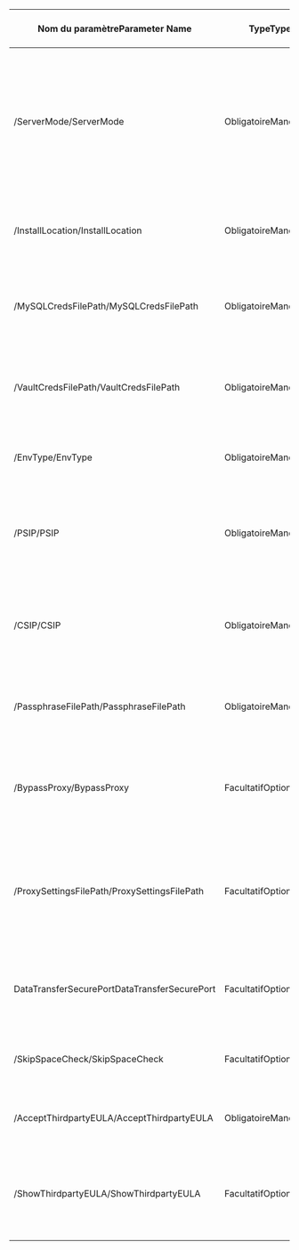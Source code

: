 |<span data-ttu-id="c724e-101">Nom du paramètre</span><span class="sxs-lookup"><span data-stu-id="c724e-101">Parameter Name</span></span>| <span data-ttu-id="c724e-102">Type</span><span class="sxs-lookup"><span data-stu-id="c724e-102">Type</span></span> | <span data-ttu-id="c724e-103">Description</span><span class="sxs-lookup"><span data-stu-id="c724e-103">Description</span></span>| <span data-ttu-id="c724e-104">Valeurs possibles</span><span class="sxs-lookup"><span data-stu-id="c724e-104">Possible Values</span></span>|
|-|-|-|-|
| <span data-ttu-id="c724e-105">/ServerMode</span><span class="sxs-lookup"><span data-stu-id="c724e-105">/ServerMode</span></span>|<span data-ttu-id="c724e-106">Obligatoire</span><span class="sxs-lookup"><span data-stu-id="c724e-106">Mandatory</span></span>|<span data-ttu-id="c724e-107">Spécifie si les deux serveurs de configuration et les processus hello doivent être installés ou le serveur de processus hello uniquement</span><span class="sxs-lookup"><span data-stu-id="c724e-107">Specifies whether both hello configuration and process servers should be installed, or hello process server only</span></span>|<span data-ttu-id="c724e-108">CS</span><span class="sxs-lookup"><span data-stu-id="c724e-108">CS</span></span><br><span data-ttu-id="c724e-109">PS</span><span class="sxs-lookup"><span data-stu-id="c724e-109">PS</span></span>|
|<span data-ttu-id="c724e-110">/InstallLocation</span><span class="sxs-lookup"><span data-stu-id="c724e-110">/InstallLocation</span></span>|<span data-ttu-id="c724e-111">Obligatoire</span><span class="sxs-lookup"><span data-stu-id="c724e-111">Mandatory</span></span>|<span data-ttu-id="c724e-112">dossier Hello dans le hello composants sont installés</span><span class="sxs-lookup"><span data-stu-id="c724e-112">hello folder in which hello components are installed</span></span>| <span data-ttu-id="c724e-113">N’importe quel dossier sur l’ordinateur de hello</span><span class="sxs-lookup"><span data-stu-id="c724e-113">Any folder on hello computer</span></span>|
|<span data-ttu-id="c724e-114">/MySQLCredsFilePath</span><span class="sxs-lookup"><span data-stu-id="c724e-114">/MySQLCredsFilePath</span></span>|<span data-ttu-id="c724e-115">Obligatoire</span><span class="sxs-lookup"><span data-stu-id="c724e-115">Mandatory</span></span>|<span data-ttu-id="c724e-116">chemin d’accès du fichier Hello dans le hello MySQL server sont stockées</span><span class="sxs-lookup"><span data-stu-id="c724e-116">hello file path in which hello MySQL server credentials are stored</span></span>|<span data-ttu-id="c724e-117">fichier de Hello doit être au format hello spécifié ci-dessous</span><span class="sxs-lookup"><span data-stu-id="c724e-117">hello file should be hello format specified below</span></span>|
|<span data-ttu-id="c724e-118">/VaultCredsFilePath</span><span class="sxs-lookup"><span data-stu-id="c724e-118">/VaultCredsFilePath</span></span>|<span data-ttu-id="c724e-119">Obligatoire</span><span class="sxs-lookup"><span data-stu-id="c724e-119">Mandatory</span></span>|<span data-ttu-id="c724e-120">chemin d’accès de Hello du fichier d’informations d’identification de coffre hello</span><span class="sxs-lookup"><span data-stu-id="c724e-120">hello path of hello vault credentials file</span></span>|<span data-ttu-id="c724e-121">Chemin d’accès valide du fichier</span><span class="sxs-lookup"><span data-stu-id="c724e-121">Valid file path</span></span>|
|<span data-ttu-id="c724e-122">/EnvType</span><span class="sxs-lookup"><span data-stu-id="c724e-122">/EnvType</span></span>|<span data-ttu-id="c724e-123">Obligatoire</span><span class="sxs-lookup"><span data-stu-id="c724e-123">Mandatory</span></span>|<span data-ttu-id="c724e-124">Type d’environnement que vous souhaitez tooprotect</span><span class="sxs-lookup"><span data-stu-id="c724e-124">Type of envrionment that you want tooprotect</span></span> |<span data-ttu-id="c724e-125">VMware</span><span class="sxs-lookup"><span data-stu-id="c724e-125">VMware</span></span><br><span data-ttu-id="c724e-126">NonVMware</span><span class="sxs-lookup"><span data-stu-id="c724e-126">NonVMware</span></span>|
|<span data-ttu-id="c724e-127">/PSIP</span><span class="sxs-lookup"><span data-stu-id="c724e-127">/PSIP</span></span>|<span data-ttu-id="c724e-128">Obligatoire</span><span class="sxs-lookup"><span data-stu-id="c724e-128">Mandatory</span></span>|<span data-ttu-id="c724e-129">Adresse IP de hello toobe de carte réseau utilisée pour le transfert de données de réplication</span><span class="sxs-lookup"><span data-stu-id="c724e-129">IP address of hello NIC toobe used for replication data transfer</span></span>| <span data-ttu-id="c724e-130">Une adresse IP valide</span><span class="sxs-lookup"><span data-stu-id="c724e-130">Any valid IP Address</span></span>|
|<span data-ttu-id="c724e-131">/CSIP</span><span class="sxs-lookup"><span data-stu-id="c724e-131">/CSIP</span></span>|<span data-ttu-id="c724e-132">Obligatoire</span><span class="sxs-lookup"><span data-stu-id="c724e-132">Mandatory</span></span>|<span data-ttu-id="c724e-133">adresse IP de Hello de NIC hello sur quel hello écoute sur serveur de configuration</span><span class="sxs-lookup"><span data-stu-id="c724e-133">hello IP address of hello NIC on which hello configuration server is listening on</span></span>| <span data-ttu-id="c724e-134">Une adresse IP valide</span><span class="sxs-lookup"><span data-stu-id="c724e-134">Any valid IP Address</span></span>|
|<span data-ttu-id="c724e-135">/PassphraseFilePath</span><span class="sxs-lookup"><span data-stu-id="c724e-135">/PassphraseFilePath</span></span>|<span data-ttu-id="c724e-136">Obligatoire</span><span class="sxs-lookup"><span data-stu-id="c724e-136">Mandatory</span></span>|<span data-ttu-id="c724e-137">Hello toolocation de chemin d’accès complet du fichier de mot de passe hello</span><span class="sxs-lookup"><span data-stu-id="c724e-137">hello full path toolocation of hello passphrase file</span></span>|<span data-ttu-id="c724e-138">Chemin d’accès valide du fichier</span><span class="sxs-lookup"><span data-stu-id="c724e-138">Valid file path</span></span>|
|<span data-ttu-id="c724e-139">/BypassProxy</span><span class="sxs-lookup"><span data-stu-id="c724e-139">/BypassProxy</span></span>|<span data-ttu-id="c724e-140">Facultatif</span><span class="sxs-lookup"><span data-stu-id="c724e-140">Optional</span></span>|<span data-ttu-id="c724e-141">Ce serveur de configuration hello se connecte tooAzure sans proxy</span><span class="sxs-lookup"><span data-stu-id="c724e-141">Specifies that hello configuration server connects tooAzure without a proxy</span></span>|<span data-ttu-id="c724e-142">toodo obtenir cette valeur à partir de Venu</span><span class="sxs-lookup"><span data-stu-id="c724e-142">toodo get this value from Venu</span></span>|
|<span data-ttu-id="c724e-143">/ProxySettingsFilePath</span><span class="sxs-lookup"><span data-stu-id="c724e-143">/ProxySettingsFilePath</span></span>|<span data-ttu-id="c724e-144">Facultatif</span><span class="sxs-lookup"><span data-stu-id="c724e-144">Optional</span></span>|<span data-ttu-id="c724e-145">Paramètres de proxy (proxy par défaut de hello requiert l’authentification ou un proxy personnalisé)</span><span class="sxs-lookup"><span data-stu-id="c724e-145">Proxy settings (hello default proxy requires authentication, or a custom proxy)</span></span>|<span data-ttu-id="c724e-146">fichier de Hello doit être au format hello spécifiée ci-dessous</span><span class="sxs-lookup"><span data-stu-id="c724e-146">hello file should be in hello format specified below</span></span>|
|<span data-ttu-id="c724e-147">DataTransferSecurePort</span><span class="sxs-lookup"><span data-stu-id="c724e-147">DataTransferSecurePort</span></span>|<span data-ttu-id="c724e-148">Facultatif</span><span class="sxs-lookup"><span data-stu-id="c724e-148">Optional</span></span>|<span data-ttu-id="c724e-149">Numéro de port sur hello PSIP toobe est utilisé pour les données de réplication</span><span class="sxs-lookup"><span data-stu-id="c724e-149">Port number on hello PSIP toobe used for replication data</span></span>| <span data-ttu-id="c724e-150">Numéro de port valide (valeur par défaut : 9433)</span><span class="sxs-lookup"><span data-stu-id="c724e-150">Valid Port Number (default value is 9433)</span></span>|
|<span data-ttu-id="c724e-151">/SkipSpaceCheck</span><span class="sxs-lookup"><span data-stu-id="c724e-151">/SkipSpaceCheck</span></span>|<span data-ttu-id="c724e-152">Facultatif</span><span class="sxs-lookup"><span data-stu-id="c724e-152">Optional</span></span>|<span data-ttu-id="c724e-153">Ignorer la vérification des espaces pour le disque du cache</span><span class="sxs-lookup"><span data-stu-id="c724e-153">Skip space check for cache disk</span></span>| |
|<span data-ttu-id="c724e-154">/AcceptThirdpartyEULA</span><span class="sxs-lookup"><span data-stu-id="c724e-154">/AcceptThirdpartyEULA</span></span>|<span data-ttu-id="c724e-155">Obligatoire</span><span class="sxs-lookup"><span data-stu-id="c724e-155">Mandatory</span></span>|<span data-ttu-id="c724e-156">Cet indicateur implique l’acceptation du CLUF tiers</span><span class="sxs-lookup"><span data-stu-id="c724e-156">Flag implies acceptance of third-party EULA</span></span>| |
|<span data-ttu-id="c724e-157">/ShowThirdpartyEULA</span><span class="sxs-lookup"><span data-stu-id="c724e-157">/ShowThirdpartyEULA</span></span>|<span data-ttu-id="c724e-158">Facultatif</span><span class="sxs-lookup"><span data-stu-id="c724e-158">Optional</span></span>|<span data-ttu-id="c724e-159">Affiche le CLUF tiers.</span><span class="sxs-lookup"><span data-stu-id="c724e-159">Displays third-party EULA.</span></span> <span data-ttu-id="c724e-160">S’il est fourni en entrée, tous les autres paramètres sont ignorés</span><span class="sxs-lookup"><span data-stu-id="c724e-160">If provided as input all other parameters are ignored</span></span>| |
